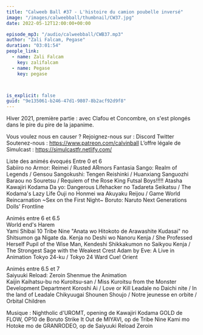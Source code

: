 ```yaml
---
title: "Calweeb Ball #37 - L'histoire du camion poubelle inversé"
image: "/images/calweebball/thumbnail/CW37.jpg"
date: 2022-05-12T12:00:00+00:00

episode_mp3: "/audio/calweebball/CWB37.mp3"
author: "Zali Falcam, Pegase"
duration: "03:01:54"
people_link: 
  - name: Zali Falcam
    key: zalifalcam
  - name: Pegase
    key: pegase



is_explicit: false
guid: "9e135061-b246-47d1-9807-8b2acf92d9f8"
---
```


<PodcastHeader/>

Hiver 2021, première partie : avec Clafou et Concombre, on s'est plongés dans le pire du pire de la japanime.


Vous voulez nous en causer ? Rejoignez-nous sur :
Discord
Twitter
Soutenez-nous : https://www.patreon.com/calvinball
L’offre légale de Simulcast : https://simulcastfr.netlify.com/

Liste des animés évoqués
Entre 0 et 6	
Sabiiro no Armor: Reimei / Rusted ARmors
Fantasia Sango: Realm of Legends / Gensou Sangokushi: Tengen Reishinki / Huanxiang Sanguozhi
Baraou no Souretsu / Requiem of the Rose King
Futsal Boys!!!!!
Atasha Kawajiri Kodama Da yo: Dangerous Lifehacker no Tadareta Seikatsu / The Kodama's Lazy Life
Ouji no Honmei wa Akuyaku Reijou / Game World Reincarnation ~Sex on the First Night~
Boruto: Naruto Next Generations
Dolls' Frontline
	
Animés entre 6 et 6.5		
World end's Harem	
Yami Shibai 10
Tribe Nine
"Anata wo Hitokoto de Arawashite Kudasai" no Shitsumon ga Nigate da. 
Kenja no Deshi wo Nanoru Kenja / She Professed Herself Pupil of the Wise Man, Kendeshi
Shikkakumon no Saikyou Kenja / The Strongest Sage with the Weakest Crest
Adam by Eve: A Live in Animation
Tokyo 24-ku / Tokyo 24 Ward
Cue!
Orient
	
Animés entre 6.5 et 7		
Saiyuuki Reload: Zeroin
Shenmue the Animation	
Kaijin Kaihatsu-bu no Kuroitsu-san / Miss Kuroitsu from the Monster Development Department
Koroshi Ai / Love or Kill
Leadale no Daichi nite /  In the land of Leadale
Chikyuugai Shounen Shoujo / Notre jeunesse en orbite / Orbital Children

Musique : 
Nightholic d'UROMT, opening de Kawajiri Kodama
GOLD de FLOW, OP10 de Boruto
Strike It Out de MIYAVI, op de Tribe Nine
Kami mo Hotoke mo de GRANRODEO, op de Saiyuuki Reload Zeroin
